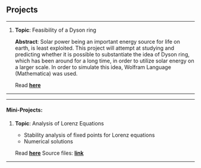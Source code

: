 ## Projects

***

1. **Topic**: Feasibility of a Dyson ring

    **Abstract**: Solar power being an important energy source for life on earth, is least exploited. This project will attempt at studying and predicting whether it is possible to substantiate the idea of Dyson ring, which has been around for a long time, in order to utilize solar energy on a larger scale. In order to simulate this
    idea, Wolfram Language (Mathematica) was used.

    Read **[here](https://github.com/mshreyes/mshreyes.github.io/blob/master/Project/Dyson%20ring.pdf)**

***

***

#### Mini-Projects:
1. **Topic**: Analysis of Lorenz Equations

    - Stability analysis of fixed points for Lorenz equations
    - Numerical solutions 

    Read **[here](https://github.com/mshreyes/Computational-Physics/blob/master/LSA/Lorenz_analysis.pdf)**
    Source files: **[link](https://github.com/mshreyes/Computational-Physics/tree/master/LSA)**

***